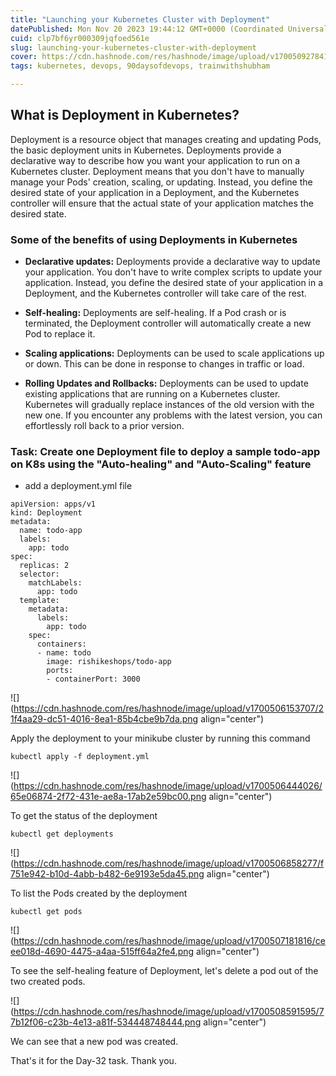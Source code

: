 ```yaml
---
title: "Launching your Kubernetes Cluster with Deployment"
datePublished: Mon Nov 20 2023 19:44:12 GMT+0000 (Coordinated Universal Time)
cuid: clp7bf6yr000309jqfoed561e
slug: launching-your-kubernetes-cluster-with-deployment
cover: https://cdn.hashnode.com/res/hashnode/image/upload/v1700509278415/23afa7df-3199-4467-a252-f1ff8a4deced.png
tags: kubernetes, devops, 90daysofdevops, trainwithshubham

---
```


## What is Deployment in Kubernetes?

Deployment is a resource object that manages creating and updating Pods, the basic deployment units in Kubernetes. Deployments provide a declarative way to describe how you want your application to run on a Kubernetes cluster. Deployment means that you don't have to manually manage your Pods' creation, scaling, or updating. Instead, you define the desired state of your application in a Deployment, and the Kubernetes controller will ensure that the actual state of your application matches the desired state.

### Some of the benefits of using Deployments in Kubernetes

* **Declarative updates:** Deployments provide a declarative way to update your application. You don't have to write complex scripts to update your application. Instead, you define the desired state of your application in a Deployment, and the Kubernetes controller will take care of the rest.
    
* **Self-healing:** Deployments are self-healing. If a Pod crash or is terminated, the Deployment controller will automatically create a new Pod to replace it.
    
* **Scaling applications:** Deployments can be used to scale applications up or down. This can be done in response to changes in traffic or load.
    
* **Rolling Updates and Rollbacks:** Deployments can be used to update existing applications that are running on a Kubernetes cluster. Kubernetes will gradually replace instances of the old version with the new one. If you encounter any problems with the latest version, you can effortlessly roll back to a prior version.
    

### Task: **Create one Deployment file to deploy a sample todo-app on K8s using the "Auto-healing" and "Auto-Scaling" feature**

* add a deployment.yml file
    

```plaintext
apiVersion: apps/v1
kind: Deployment
metadata:
  name: todo-app
  labels:
    app: todo
spec:
  replicas: 2
  selector:
    matchLabels:
      app: todo
  template:
    metadata:
      labels:
        app: todo
    spec:
      containers:
      - name: todo
        image: rishikeshops/todo-app
        ports:
        - containerPort: 3000
```

![](https://cdn.hashnode.com/res/hashnode/image/upload/v1700506153707/21f4aa29-dc51-4016-8ea1-85b4cbe9b7da.png align="center")

Apply the deployment to your minikube cluster by running this command

```plaintext
kubectl apply -f deployment.yml
```

![](https://cdn.hashnode.com/res/hashnode/image/upload/v1700506444026/65e06874-2f72-431e-ae8a-17ab2e59bc00.png align="center")

To get the status of the deployment

```plaintext
kubectl get deployments
```

![](https://cdn.hashnode.com/res/hashnode/image/upload/v1700506858277/f751e942-b10d-4abb-b482-6e9193e5da45.png align="center")

To list the Pods created by the deployment

```plaintext
kubectl get pods
```

![](https://cdn.hashnode.com/res/hashnode/image/upload/v1700507181816/ceee018d-4690-4475-a4aa-515ff64a2fe4.png align="center")

To see the self-healing feature of Deployment, let's delete a pod out of the two created pods.

![](https://cdn.hashnode.com/res/hashnode/image/upload/v1700508591595/77b12f06-c23b-4e13-a81f-534448748444.png align="center")

We can see that a new pod was created.

That's it for the Day-32 task. Thank you.
